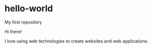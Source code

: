 # hello-world
My first repository

Hi there!

I love using web technologies to create websites and web applications.  
